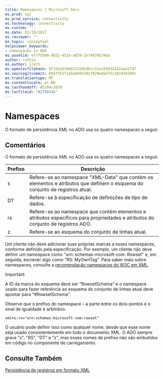 ```yaml
---
title: Namespaces | Microsoft Docs
ms.prod: sql
ms.prod_service: connectivity
ms.technology: connectivity
ms.custom: ''
ms.date: 01/19/2017
ms.reviewer: ''
ms.topic: conceptual
helpviewer_keywords:
- namespaces in ADO
ms.assetid: efff5569-db52-451d-a039-2e74870534da
author: rothja
ms.author: jroth
ms.openlocfilehash: 8f3261b7b68213205dbcc51e155832242aa42747
ms.sourcegitcommit: 6037fb1f1a5ddd933017029eda5f5c281939100c
ms.translationtype: MT
ms.contentlocale: pt-BR
ms.lasthandoff: 05/04/2020
ms.locfileid: "82759142"
---
```

# <a name="namespaces"></a>Namespaces
O formato de persistência XML no ADO usa os quatro namespaces a seguir.  
  
## <a name="remarks"></a>Comentários  
 O formato de persistência XML no ADO usa os quatro namespaces a seguir.  
  
|Prefixo|Descrição|  
|------------|-----------------|  
|s|Refere-se ao namespace "XML-Data" que contém os elementos e atributos que definem o esquema do conjunto de registros atual.|  
|DT|Refere-se à especificação de definições de tipo de dados.|  
|rs|Refere-se ao namespace que contém elementos e atributos específicos para propriedades e atributos do conjunto de registros ADO.|  
|z|Refere-se ao esquema do conjunto de linhas atual.|  
  
 Um cliente não deve adicionar suas próprias marcas a esses namespaces, conforme definido pela especificação. Por exemplo, um cliente não deve definir um namespace como "urn: schemas-microsoft-com: Rowset" e, em seguida, escrever algo como "RS: MyOwnTag". Para saber mais sobre namespaces, consulte a [recomendação namespaces do W3C em XML](http://www.w3.org/TR/REC-xml-names/).  
  
> [!IMPORTANT]
>  A ID da marca do esquema deve ser "RowsetSchema" e o namespace usado para fazer referência ao esquema do conjunto de linhas atual deve apontar para "#RowsetSchema".  
  
 Observe que o prefixo do namespace – a parte entre os dois-pontos e o sinal de igualdade é arbitrário.  
  
```  
xmlns:rs="urn:schemas-microsoft-com:rowset"  
```  
  
 O usuário pode definir isso como qualquer nome, desde que esse nome seja usado consistentemente em todo o documento XML. O ADO sempre grava "s", "RS", "DT" e "z", mas esses nomes de prefixo não são embutidos em código no componente de carregamento.  
  
## <a name="see-also"></a>Consulte Também  
 [Persistência de registros em formato XML](../../../ado/guide/data/persisting-records-in-xml-format.md)
